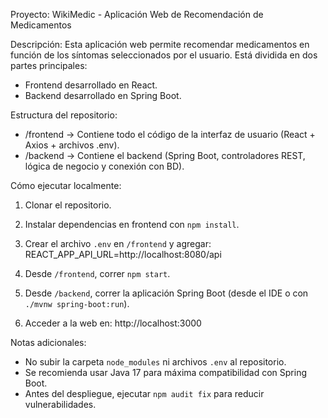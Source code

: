 Proyecto: WikiMedic - Aplicación Web de Recomendación de Medicamentos

Descripción:
Esta aplicación web permite recomendar medicamentos en función de los síntomas seleccionados por el usuario. Está dividida en dos partes principales:
- Frontend desarrollado en React.
- Backend desarrollado en Spring Boot.

Estructura del repositorio:
- /frontend → Contiene todo el código de la interfaz de usuario (React + Axios + archivos .env).
- /backend  → Contiene el backend (Spring Boot, controladores REST, lógica de negocio y conexión con BD).

Cómo ejecutar localmente:
1. Clonar el repositorio.
2. Instalar dependencias en frontend con `npm install`.
3. Crear el archivo `.env` en `/frontend` y agregar: REACT_APP_API_URL=http://localhost:8080/api

4. Desde `/frontend`, correr `npm start`.
5. Desde `/backend`, correr la aplicación Spring Boot (desde el IDE o con `./mvnw spring-boot:run`).
6. Acceder a la web en: http://localhost:3000

Notas adicionales:
- No subir la carpeta `node_modules` ni archivos `.env` al repositorio.
- Se recomienda usar Java 17 para máxima compatibilidad con Spring Boot.
- Antes del despliegue, ejecutar `npm audit fix` para reducir vulnerabilidades.
